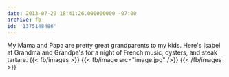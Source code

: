 ```yaml
---
date: 2013-07-29 18:41:26.000000000 -07:00
archive: fb
id: '1375148486'
---
```


My Mama and Papa are pretty great grandparents to my kids. Here's Isabel at Grandma and Grandpa's for a night of French music, oysters, and steak tartare.
{{< fb/images >}}
{{< fb/image src="image.jpg" />}}
{{< /fb/images >}}
